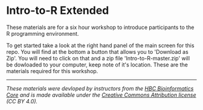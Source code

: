 # Intro-to-R Extended

These materials are for a six hour workshop to introduce participants to the R programming environment.

To get started take a look at the right hand panel of the main screen for this repo. You will find at the bottom a button that allows you to 'Download as Zip'. You will need to click on that and a zip file 'Intro-to-R-master.zip' will be dowloaded to your computer, keep note of it's location. These are the materials required for this workshop.

---
*These materials were devloped by instructors from the [HBC Bioinformatics Core](http://bioinformatics.sph.harvard.edu/) and is made available under the [Creative Commons Attribution license](https://creativecommons.org/licenses/by/4.0/) (CC BY 4.0).*


